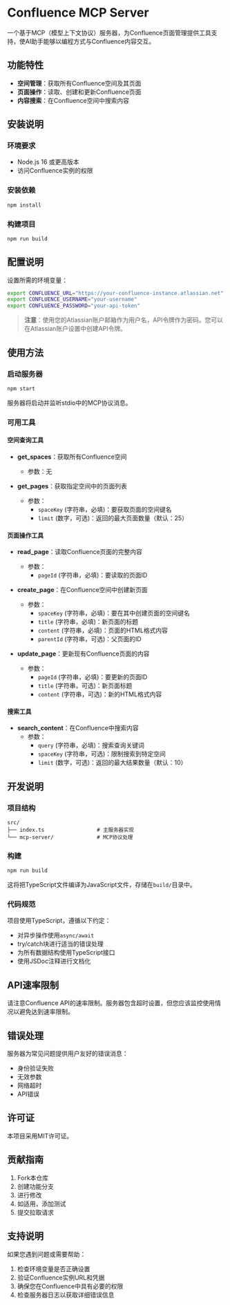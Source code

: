 # Confluence MCP Server

一个基于MCP（模型上下文协议）服务器，为Confluence页面管理提供工具支持，使AI助手能够以编程方式与Confluence内容交互。

## 功能特性

- **空间管理**：获取所有Confluence空间及其页面
- **页面操作**：读取、创建和更新Confluence页面
- **内容搜索**：在Confluence空间中搜索内容

## 安装说明

### 环境要求

- Node.js 16 或更高版本
- 访问Confluence实例的权限

### 安装依赖

```bash
npm install
```

### 构建项目

```bash
npm run build
```

## 配置说明

设置所需的环境变量：

```bash
export CONFLUENCE_URL="https://your-confluence-instance.atlassian.net"
export CONFLUENCE_USERNAME="your-username"
export CONFLUENCE_PASSWORD="your-api-token"
```

> **注意**：使用您的Atlassian账户邮箱作为用户名，API令牌作为密码。您可以在Atlassian账户设置中创建API令牌。

## 使用方法

### 启动服务器

```bash
npm start
```

服务器将启动并监听stdio中的MCP协议消息。

### 可用工具

#### 空间查询工具

- **get_spaces**：获取所有Confluence空间
  - 参数：无

- **get_pages**：获取指定空间中的页面列表
  - 参数：
    - `spaceKey` (字符串，必填)：要获取页面的空间键名
    - `limit` (数字，可选)：返回的最大页面数量（默认：25）

#### 页面操作工具

- **read_page**：读取Confluence页面的完整内容
  - 参数：
    - `pageId` (字符串，必填)：要读取的页面ID

- **create_page**：在Confluence空间中创建新页面
  - 参数：
    - `spaceKey` (字符串，必填)：要在其中创建页面的空间键名
    - `title` (字符串，必填)：新页面的标题
    - `content` (字符串，必填)：页面的HTML格式内容
    - `parentId` (字符串，可选)：父页面的ID

- **update_page**：更新现有Confluence页面的内容
  - 参数：
    - `pageId` (字符串，必填)：要更新的页面ID
    - `title` (字符串，可选)：新页面标题
    - `content` (字符串，可选)：新的HTML格式内容

#### 搜索工具

- **search_content**：在Confluence中搜索内容
  - 参数：
    - `query` (字符串，必填)：搜索查询关键词
    - `spaceKey` (字符串，可选)：限制搜索到特定空间
    - `limit` (数字，可选)：返回的最大结果数量（默认：10）

## 开发说明

### 项目结构

```
src/
├── index.ts                 # 主服务器实现
└── mcp-server/              # MCP协议处理
```

### 构建

```bash
npm run build
```

这将把TypeScript文件编译为JavaScript文件，存储在`build/`目录中。

### 代码规范

项目使用TypeScript，遵循以下约定：

- 对异步操作使用`async/await`
- try/catch块进行适当的错误处理
- 为所有数据结构使用TypeScript接口
- 使用JSDoc注释进行文档化

## API速率限制

请注意Confluence API的速率限制。服务器包含超时设置，但您应该监控使用情况以避免达到速率限制。

## 错误处理

服务器为常见问题提供用户友好的错误消息：

- 身份验证失败
- 无效参数
- 网络超时
- API错误

## 许可证

本项目采用MIT许可证。

## 贡献指南

1. Fork本仓库
2. 创建功能分支
3. 进行修改
4. 如适用，添加测试
5. 提交拉取请求

## 支持说明

如果您遇到问题或需要帮助：

1. 检查环境变量是否正确设置
2. 验证Confluence实例URL和凭据
3. 确保您在Confluence中具有必要的权限
4. 检查服务器日志以获取详细错误信息
